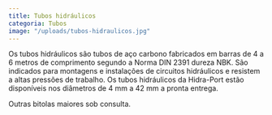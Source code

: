 ```yaml
---
title: Tubos hidráulicos
categoria: Tubos
image: "/uploads/tubos-hidraulicos.jpg"
---
```


Os tubos hidráulicos são tubos de aço carbono fabricados em barras de 4 a 6 metros de comprimento segundo a Norma DIN 2391 dureza NBK. São indicados para montagens e instalações de circuitos hidráulicos e resistem a altas pressões de trabalho. Os tubos hidráulicos da Hidra-Port estão disponíveis nos diâmetros de 4 mm a 42 mm a pronta entrega.

Outras bitolas maiores sob consulta.

